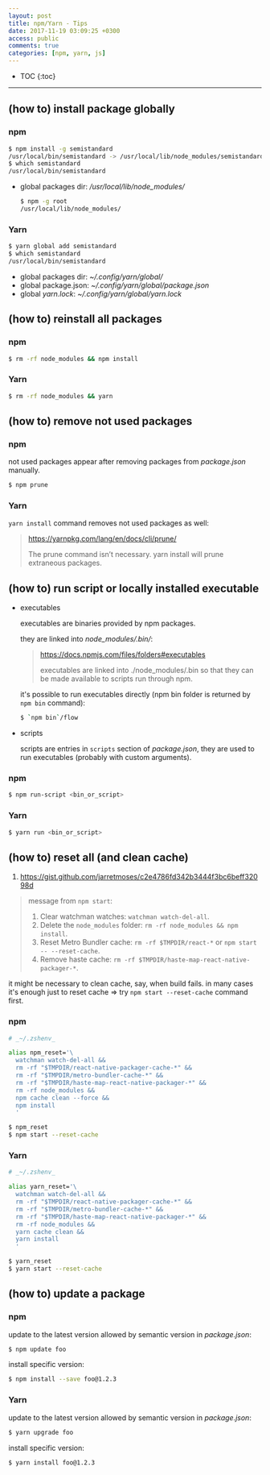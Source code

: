 ```yaml
---
layout: post
title: npm/Yarn - Tips
date: 2017-11-19 03:09:25 +0300
access: public
comments: true
categories: [npm, yarn, js]
---
```


<!-- more -->

* TOC
{:toc}
<hr>

(how to) install package globally
---------------------------------

### npm

```sh
$ npm install -g semistandard
/usr/local/bin/semistandard -> /usr/local/lib/node_modules/semistandard/bin/cmd.js
$ which semistandard
/usr/local/bin/semistandard
```

- global packages dir: _/usr/local/lib/node_modules/_

  ```sh
  $ npm -g root
  /usr/local/lib/node_modules/
  ```

### Yarn

```sh
$ yarn global add semistandard
$ which semistandard
/usr/local/bin/semistandard
```

- global packages dir: _~/.config/yarn/global/_
- global package.json: _~/.config/yarn/global/package.json_
- global _yarn.lock_: _~/.config/yarn/global/yarn.lock_

(how to) reinstall all packages
-------------------------------

### npm

```sh
$ rm -rf node_modules && npm install
```

### Yarn

```sh
$ rm -rf node_modules && yarn
```

(how to) remove not used packages
---------------------------------

### npm

not used packages appear after removing packages from _package.json_ manually.

```sh
$ npm prune
```

### Yarn

`yarn install` command removes not used packages as well:

> <https://yarnpkg.com/lang/en/docs/cli/prune/>
>
> The prune command isn’t necessary. yarn install will prune extraneous packages.

(how to) run script or locally installed executable
---------------------------------------------------

- executables

  executables are binaries provided by npm packages.

  they are linked into _node\_modules/.bin/_:

  > <https://docs.npmjs.com/files/folders#executables>
  >
  > executables are linked into ./node_modules/.bin so that they can be made
  > available to scripts run through npm.

  it's possible to run executables directly (npm bin folder is returned by
  `npm bin` command):

  ```sh
  $ `npm bin`/flow
  ```

- scripts

  scripts are entries in `scripts` section of _package.json_, they are used
  to run executables (probably with custom arguments).

### npm

```sh
$ npm run-script <bin_or_script>
```

### Yarn

```sh
$ yarn run <bin_or_script>
```

(how to) reset all (and clean cache)
------------------------------------

1. <https://gist.github.com/jarretmoses/c2e4786fd342b3444f3bc6beff32098d>

> message from `npm start`:
>
> 1. Clear watchman watches: `watchman watch-del-all`.
> 2. Delete the `node_modules` folder: `rm -rf node_modules && npm install`.
> 3. Reset Metro Bundler cache: `rm -rf $TMPDIR/react-*` or `npm start -- --reset-cache`.
> 4. Remove haste cache: `rm -rf $TMPDIR/haste-map-react-native-packager-*`.

it might be necessary to clean cache, say, when build fails. in many cases it's
enough just to reset cache => try `npm start --reset-cache` command first.

### npm

```zsh
# _~/.zshenv_

alias npm_reset='\
  watchman watch-del-all &&
  rm -rf "$TMPDIR/react-native-packager-cache-*" &&
  rm -rf "$TMPDIR/metro-bundler-cache-*" &&
  rm -rf "$TMPDIR/haste-map-react-native-packager-*" &&
  rm -rf node_modules &&
  npm cache clean --force &&
  npm install
  '
```

```sh
$ npm_reset
$ npm start --reset-cache
```

### Yarn

```zsh
# _~/.zshenv_

alias yarn_reset='\
  watchman watch-del-all &&
  rm -rf "$TMPDIR/react-native-packager-cache-*" &&
  rm -rf "$TMPDIR/metro-bundler-cache-*" &&
  rm -rf "$TMPDIR/haste-map-react-native-packager-*" &&
  rm -rf node_modules &&
  yarn cache clean &&
  yarn install
  '
```

```sh
$ yarn_reset
$ yarn start --reset-cache
```

(how to) update a package
-------------------------

### npm

update to the latest version allowed by semantic version in _package.json_:

```sh
$ npm update foo
```

install specific version:

```sh
$ npm install --save foo@1.2.3
```

### Yarn

update to the latest version allowed by semantic version in _package.json_:

```sh
$ yarn upgrade foo
```

install specific version:

```sh
$ yarn install foo@1.2.3
```
